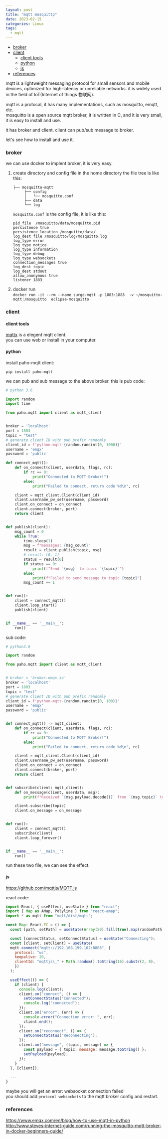 ```yaml
---
layout: post
title: "mqtt mosquittp"
date: 2023-02-15
categories: Linux
tags:
  - mqtt
---
```


- [broker](#broker)
- [client](#client)
  - [client tools](#client-tools)
  - [python](#python)
  - [js](#js)
- [references](#references)

mqtt is a lightweight messaging protocol for small sensors and mobile devices, optimized for high-latency or unreliable networks.
it is widely used in the field of IoT(Internet of things 物联网).

mqtt is a protocal, it has many implementations, such as mosquitto, emqtt, etc.  
mosquitto is a open source mqtt broker, it is written in C, and it is very small, it is easy to install and use.

it has broker and client. client can pub/sub message to broker.

let's see how to install and use it.

### broker

we can use docker to implent broker, it is very easy.

1. create directory and config file in the home directory
   the file tree is like this:
   ```text
   ├── mosquitto-mqtt
        ├── config
        │   └── mosquitto.conf
        ├── data
        └── log
   ```
   `mosquitto.conf` is the config file, it is like this:
   ```text
   pid_file  /mosquitto/data/mosquitto.pid
   persistence true
   persistence_location /mosquitto/data/
   log_dest file /mosquitto/log/mosquitto.log
   log_type error
   log_type notice
   log_type information
   log_type debug
   log_type websockets
   connection_messages true
   log_dest topic
   log_dest stdout
   allow_anonymous true
   listener 1883
   ```
2. docker run  
   `docker run -it --rm --name surge-mqtt -p 1883:1883  -v ~/mosquitto-mqtt:/mosquitto  eclipse-mosquitto`

### client

#### client tools

[mqttx](https://mqttx.app/) is a elegent mqtt client.  
 you can use web or install in your computer.

#### python

install paho-mqtt client:

```shell
pip install paho-mqtt
```

we can pub and sub message to the above broker.
this is pub code:

```python
# python 3.6

import random
import time

from paho.mqtt import client as mqtt_client


broker = 'localhost'
port = 1883
topic = "test"
# generate client ID with pub prefix randomly
client_id = f'python-mqtt-{random.randint(0, 1000)}'
username = 'emqx'
password = 'public'

def connect_mqtt():
    def on_connect(client, userdata, flags, rc):
        if rc == 0:
            print("Connected to MQTT Broker!")
        else:
            print("Failed to connect, return code %d\n", rc)

    client = mqtt_client.Client(client_id)
    client.username_pw_set(username, password)
    client.on_connect = on_connect
    client.connect(broker, port)
    return client


def publish(client):
    msg_count = 0
    while True:
        time.sleep(1)
        msg = f"messages: {msg_count}"
        result = client.publish(topic, msg)
        # result: [0, 1]
        status = result[0]
        if status == 0:
            print(f"Send `{msg}` to topic `{topic}`")
        else:
            print(f"Failed to send message to topic {topic}")
        msg_count += 1


def run():
    client = connect_mqtt()
    client.loop_start()
    publish(client)


if __name__ == '__main__':
    run()
```

sub code:

```python
# python3.6

import random

from paho.mqtt import client as mqtt_client


# broker = 'broker.emqx.io'
broker = 'localhost'
port = 1883
topic = "test"
# generate client ID with pub prefix randomly
client_id = f'python-mqtt-{random.randint(0, 100)}'
username = 'emqx'
password = 'public'


def connect_mqtt() -> mqtt_client:
    def on_connect(client, userdata, flags, rc):
        if rc == 0:
            print("Connected to MQTT Broker!")
        else:
            print("Failed to connect, return code %d\n", rc)

    client = mqtt_client.Client(client_id)
    client.username_pw_set(username, password)
    client.on_connect = on_connect
    client.connect(broker, port)
    return client


def subscribe(client: mqtt_client):
    def on_message(client, userdata, msg):
        print(f"Received `{msg.payload.decode()}` from `{msg.topic}` topic")

    client.subscribe(topic)
    client.on_message = on_message


def run():
    client = connect_mqtt()
    subscribe(client)
    client.loop_forever()


if __name__ == '__main__':
    run()
```

run these two file, we can see the effect.

#### js

<https://github.com/mqttjs/MQTT.js>

react code:

```js
import React, { useEffect, useState } from "react";
import { Map as AMap, Polyline } from "react-amap";
import * as mqtt from "mqtt/dist/mqtt";

const Map: React.FC = () => {
  const [path, setPath] = useState(Array(50).fill(true).map(randomPath));

  const [connectStatus, setConnectStatus] = useState("Connecting");
  const [client, setClient] = useState(
  mqtt.connect("mqtt://192.168.199.102:8808", {
    protocol: "ws",
    keepalive: 20,
    clientId: "mqttjs\_" + Math.random().toString(16).substr(2, 8),
    })
  );

  useEffect(() => {
    if (client) {
      console.log(client);
      client.on("connect", () => {
        setConnectStatus("Connected");
        console.log("connected");
      });
      client.on("error", (err) => {
        console.error("Connection error: ", err);
        client.end();
      });
      client.on("reconnect", () => {
        setConnectStatus("Reconnecting");
      });
      client.on("message", (topic, message) => {
        const payload = { topic, message: message.toString() };
        setPayload(payload);
      });
    }
  }, [client]);

  ...
}
```

maybe you will get an error: websocket connection failed  
you should add `protocol websockets` to the mqtt broker config and restart.

### references

<https://www.emqx.com/en/blog/how-to-use-mqtt-in-python>
<http://www.steves-internet-guide.com/running-the-mosquitto-mqtt-broker-in-docker-beginners-guide/>

```

```
